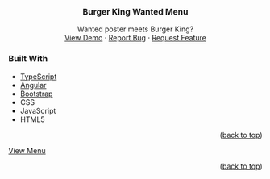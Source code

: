 <br />
<div align="center">
  <h3 align="center">Burger King Wanted Menu</h3>

  <p align="center">
    Wanted poster meets Burger King?
    <br />
    <a href="https://mosi-rivera.github.io/BurgerKingWantedMenu/">View Demo</a>
    ·
    <a href="https://github.com/Mosi-Rivera/BurgerKingWantedMenu/issues">Report Bug</a>
    ·
    <a href="https://github.com/Mosi-Rivera/BurgerKingWantedMenu/issues">Request Feature</a>
  </p>
</div>

### Built With

* [TypeScript](https://www.typescriptlang.org/)
* [Angular](https://angular.io/)
* [Bootstrap](https://getbootstrap.com/)
* CSS
* JavaScript
* HTML5

<p align="right">(<a href="#top">back to top</a>)</p>

<a href="https://mosi-rivera.github.io/BurgerKingWantedMenu/">View Menu</a>

<p align="right">(<a href="#top">back to top</a>)</p>
